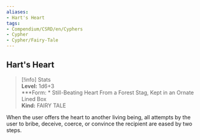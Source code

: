 ```yaml
---
aliases:
- Hart's Heart
tags:
- Compendium/CSRD/en/Cyphers
- Cypher
- Cypher/Fairy-Tale
---
```


  
## Hart's Heart  
>[!info] Stats  
> **Level:** 1d6+3  
> ***Form: * Still-Beating Heart From a Forest Stag, Kept in an Ornate Lined Box  
> **Kind:** FAIRY TALE
  
When the user offers the heart to another living being, all attempts by the user to bribe, deceive, coerce, or convince the recipient are eased by two steps.